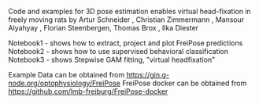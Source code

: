Code and examples for 3D pose estimation enables virtual head-fixation in freely moving rats
by Artur Schneider , Christian Zimmermann  , Mansour Alyahyay  , Florian Steenbergen, Thomas Brox  , Ilka Diester

Notebook1 - shows how to extract, project and plot FreiPose predictions
Notebook2 - shows how to use supervised behavioral classification
Notebook3 - shows Stepwise GAM fitting, "virtual headfixation"

Example Data can be obtained from https://gin.g-node.org/optophysiology/FreiPose
FreiPose docker can be obtained from https://github.com/lmb-freiburg/FreiPose-docker
